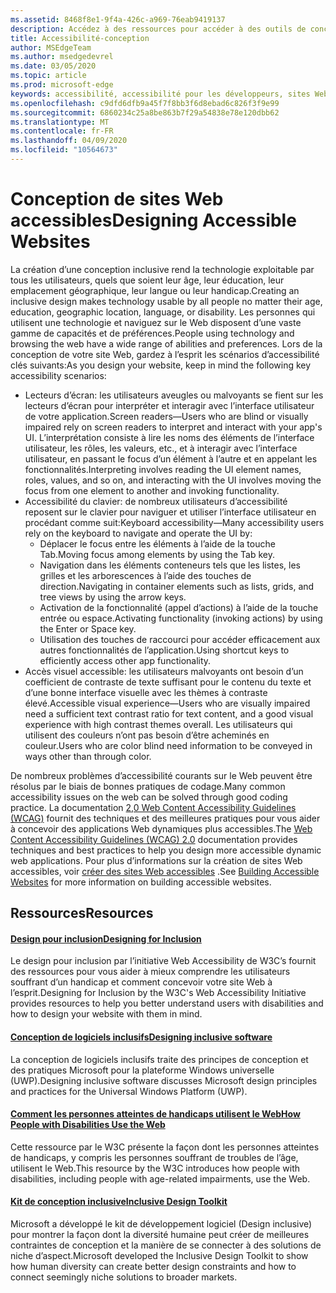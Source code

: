 ```yaml
---
ms.assetid: 8468f8e1-9f4a-426c-a969-76eab9419137
description: Accédez à des ressources pour accéder à des outils de conception inclusive et des meilleures pratiques.
title: Accessibilité-conception
author: MSEdgeTeam
ms.author: msedgedevrel
ms.date: 03/05/2020
ms.topic: article
ms.prod: microsoft-edge
keywords: accessibilité, accessibilité pour les développeurs, sites Web accessibles, Edge, développement Web, ARIA, développeur, UIA, UI Automation
ms.openlocfilehash: c9dfd6dfb9a45f7f8bb3f6d8ebad6c826f3f9e99
ms.sourcegitcommit: 6860234c25a8be863b7f29a54838e78e120dbb62
ms.translationtype: MT
ms.contentlocale: fr-FR
ms.lasthandoff: 04/09/2020
ms.locfileid: "10564673"
---
```

# <span data-ttu-id="d4d1d-104">Conception de sites Web accessibles</span><span class="sxs-lookup"><span data-stu-id="d4d1d-104">Designing Accessible Websites</span></span>

<span data-ttu-id="d4d1d-105">La création d’une conception inclusive rend la technologie exploitable par tous les utilisateurs, quels que soient leur âge, leur éducation, leur emplacement géographique, leur langue ou leur handicap.</span><span class="sxs-lookup"><span data-stu-id="d4d1d-105">Creating an inclusive design makes technology usable by all people no matter their age, education, geographic location, language, or disability.</span></span> <span data-ttu-id="d4d1d-106">Les personnes qui utilisent une technologie et naviguez sur le Web disposent d’une vaste gamme de capacités et de préférences.</span><span class="sxs-lookup"><span data-stu-id="d4d1d-106">People using technology and browsing the web have a wide range of abilities and preferences.</span></span> <span data-ttu-id="d4d1d-107">Lors de la conception de votre site Web, gardez à l’esprit les scénarios d’accessibilité clés suivants:</span><span class="sxs-lookup"><span data-stu-id="d4d1d-107">As you design your website, keep in mind the following key accessibility scenarios:</span></span>

* <span data-ttu-id="d4d1d-108">Lecteurs d’écran: les utilisateurs aveugles ou malvoyants se fient sur les lecteurs d’écran pour interpréter et interagir avec l’interface utilisateur de votre application.</span><span class="sxs-lookup"><span data-stu-id="d4d1d-108">Screen readers—Users who are blind or visually impaired rely on screen readers to interpret and interact with your app's UI.</span></span> <span data-ttu-id="d4d1d-109">L’interprétation consiste à lire les noms des éléments de l’interface utilisateur, les rôles, les valeurs, etc., et à interagir avec l’interface utilisateur, en passant le focus d’un élément à l’autre et en appelant les fonctionnalités.</span><span class="sxs-lookup"><span data-stu-id="d4d1d-109">Interpreting involves reading the UI element names, roles, values, and so on, and interacting with the UI involves moving the focus from one element to another and invoking functionality.</span></span>
* <span data-ttu-id="d4d1d-110">Accessibilité du clavier: de nombreux utilisateurs d’accessibilité reposent sur le clavier pour naviguer et utiliser l’interface utilisateur en procédant comme suit:</span><span class="sxs-lookup"><span data-stu-id="d4d1d-110">Keyboard accessibility—Many accessibility users rely on the keyboard to navigate and operate the UI by:</span></span>
  * <span data-ttu-id="d4d1d-111">Déplacer le focus entre les éléments à l’aide de la touche Tab.</span><span class="sxs-lookup"><span data-stu-id="d4d1d-111">Moving focus among elements by using the Tab key.</span></span>
  * <span data-ttu-id="d4d1d-112">Navigation dans les éléments conteneurs tels que les listes, les grilles et les arborescences à l’aide des touches de direction.</span><span class="sxs-lookup"><span data-stu-id="d4d1d-112">Navigating in container elements such as lists, grids, and tree views by using the arrow keys.</span></span>
  * <span data-ttu-id="d4d1d-113">Activation de la fonctionnalité (appel d’actions) à l’aide de la touche entrée ou espace.</span><span class="sxs-lookup"><span data-stu-id="d4d1d-113">Activating functionality (invoking actions) by using the Enter or Space key.</span></span>
  * <span data-ttu-id="d4d1d-114">Utilisation des touches de raccourci pour accéder efficacement aux autres fonctionnalités de l’application.</span><span class="sxs-lookup"><span data-stu-id="d4d1d-114">Using shortcut keys to efficiently access other app functionality.</span></span>
* <span data-ttu-id="d4d1d-115">Accès visuel accessible: les utilisateurs malvoyants ont besoin d’un coefficient de contraste de texte suffisant pour le contenu du texte et d’une bonne interface visuelle avec les thèmes à contraste élevé.</span><span class="sxs-lookup"><span data-stu-id="d4d1d-115">Accessible visual experience—Users who are visually impaired need a sufficient text contrast ratio for text content, and a good visual experience with high contrast themes overall.</span></span> <span data-ttu-id="d4d1d-116">Les utilisateurs qui utilisent des couleurs n’ont pas besoin d’être acheminés en couleur.</span><span class="sxs-lookup"><span data-stu-id="d4d1d-116">Users who are color blind need information to be conveyed in ways other than through color.</span></span>

<span data-ttu-id="d4d1d-117">De nombreux problèmes d’accessibilité courants sur le Web peuvent être résolus par le biais de bonnes pratiques de codage.</span><span class="sxs-lookup"><span data-stu-id="d4d1d-117">Many common accessibility issues on the web can be solved through good coding practice.</span></span>  <span data-ttu-id="d4d1d-118">La documentation [2,0 Web Content Accessibility Guidelines (WCAG)](https://www.w3.org/TR/WCAG20/) fournit des techniques et des meilleures pratiques pour vous aider à concevoir des applications Web dynamiques plus accessibles.</span><span class="sxs-lookup"><span data-stu-id="d4d1d-118">The [Web Content Accessibility Guidelines (WCAG) 2.0](https://www.w3.org/TR/WCAG20/) documentation provides techniques and best practices to help you design more accessible dynamic web applications.</span></span> <span data-ttu-id="d4d1d-119">Pour plus d’informations sur la création de sites Web accessibles, voir [créer des sites Web accessibles](./build.md) .</span><span class="sxs-lookup"><span data-stu-id="d4d1d-119">See [Building Accessible Websites](./build.md) for more information on building accessible websites.</span></span>

## <span data-ttu-id="d4d1d-120">Ressources</span><span class="sxs-lookup"><span data-stu-id="d4d1d-120">Resources</span></span>

#### [<span data-ttu-id="d4d1d-121">Design pour inclusion</span><span class="sxs-lookup"><span data-stu-id="d4d1d-121">Designing for Inclusion</span></span>](https://w3.org/WAI/users/Overview.html)
<span data-ttu-id="d4d1d-122">Le design pour inclusion par l’initiative Web Accessibility de W3C’s fournit des ressources pour vous aider à mieux comprendre les utilisateurs souffrant d’un handicap et comment concevoir votre site Web à l’esprit.</span><span class="sxs-lookup"><span data-stu-id="d4d1d-122">Designing for Inclusion by the W3C's Web Accessibility Initiative provides resources to help you better understand users with disabilities and how to design your website with them in mind.</span></span>

#### [<span data-ttu-id="d4d1d-123">Conception de logiciels inclusifs</span><span class="sxs-lookup"><span data-stu-id="d4d1d-123">Designing inclusive software</span></span>](https://msdn.microsoft.com/windows/uwp/accessibility/designing-inclusive-software)
<span data-ttu-id="d4d1d-124">La conception de logiciels inclusifs traite des principes de conception et des pratiques Microsoft pour la plateforme Windows universelle (UWP).</span><span class="sxs-lookup"><span data-stu-id="d4d1d-124">Designing inclusive software discusses Microsoft design principles and practices for the Universal Windows Platform (UWP).</span></span>

#### [<span data-ttu-id="d4d1d-125">Comment les personnes atteintes de handicaps utilisent le Web</span><span class="sxs-lookup"><span data-stu-id="d4d1d-125">How People with Disabilities Use the Web</span></span>](https://www.w3.org/WAI/intro/people-use-web/Overview.html)
<span data-ttu-id="d4d1d-126">Cette ressource par le W3C présente la façon dont les personnes atteintes de handicaps, y compris les personnes souffrant de troubles de l’âge, utilisent le Web.</span><span class="sxs-lookup"><span data-stu-id="d4d1d-126">This resource by the W3C introduces how people with disabilities, including people with age-related impairments, use the Web.</span></span>

#### [<span data-ttu-id="d4d1d-127">Kit de conception inclusive</span><span class="sxs-lookup"><span data-stu-id="d4d1d-127">Inclusive Design Toolkit</span></span>](https://www.microsoft.com/design/practice#howwemake-section)
<span data-ttu-id="d4d1d-128">Microsoft a développé le kit de développement logiciel (Design inclusive) pour montrer la façon dont la diversité humaine peut créer de meilleures contraintes de conception et la manière de se connecter à des solutions de niche d’aspect.</span><span class="sxs-lookup"><span data-stu-id="d4d1d-128">Microsoft developed the Inclusive Design Toolkit to show how human diversity can create better design constraints and how to connect seemingly niche solutions to broader markets.</span></span>
